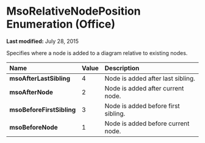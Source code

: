 
# MsoRelativeNodePosition Enumeration (Office)

 **Last modified:** July 28, 2015

Specifies where a node is added to a diagram relative to existing nodes.


|**Name**|**Value**|**Description**|
|:-----|:-----|:-----|
| **msoAfterLastSibling**|4|Node is added after last sibling.|
| **msoAfterNode**|2|Node is added after current node.|
| **msoBeforeFirstSibling**|3|Node is added before first sibling.|
| **msoBeforeNode**|1|Node is added before current node.|
